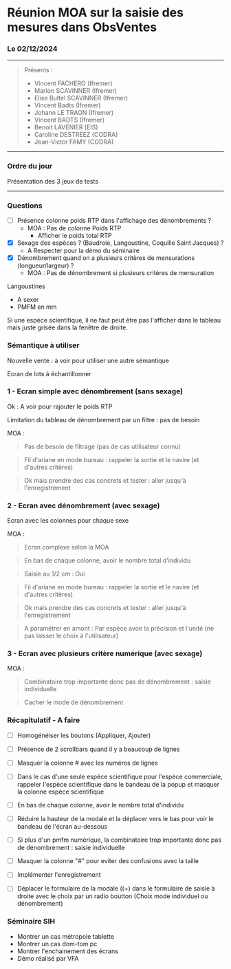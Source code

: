 # Réunion MOA sur la saisie des mesures dans ObsVentes 

### Le 02/12/2024

---

> Présents :
> - Vincent FACHERO (Ifremer)
> - Marion SCAVINNER (Ifremer)
> - Elise Bultel SCAVINNER (Ifremer)
> - Vincent Badts (Ifremer)
> - Johann LE TRAON (Ifremer)
> - Vincent BADTS (Ifremer)
> - Benoit LAVENIER (EIS)
> - Caroline DESTREEZ (CODRA)
> - Jean-Victor FAMY (CODRA)

---

### Ordre du jour 

Présentation des 3 jeux de tests

---

### Questions 

- [ ] Présence colonne poids RTP dans l'affichage des dénombrements ? 
  - MOA : Pas de colonne Poids RTP
    - Afficher le poids total RTP
- [X] Sexage des espèces ? (Baudroie, Langoustine, Coquille Saint Jacques) ?
  - A Respecter pour la démo du séminaire
- [X] Dénombrement quand on a plusieurs critères de mensurations (longueur/largeur) ?
  - MOA : Pas de dénombrement si plusieurs critères de mensuration

Langoustines
- A sexer
- PMFM en mm

Si une espèce scientifique, il ne faut peut être pas l'afficher dans le tableau mais juste grisée dans la fenêtre de droite.


### Sémantique à utiliser

Nouvelle vente : à voir pour utiliser une autre sémantique

Ecran de lots à échantillonner


### 1 - Ecran simple avec dénombrement (sans sexage)

Ok : A voir pour rajouter le poids RTP

Limitation du tableau de dénombrement par un filtre : pas de besoin

MOA :
> Pas de besoin de filtrage (pas de cas utilisateur connu)

> Fil d'ariane en mode bureau : rappeler la sortie et le navire (et d'autres critères)

> Ok mais prendre des cas concrets et tester : aller jusqu'à l'enregistrement



### 2 - Ecran avec dénombrement (avec sexage)

Ecran avec les colonnes pour chaque sexe 

MOA :
> Ecran complexe selon la MOA 

> En bas de chaque colonne, avoir le nombre total d'individu

> Saisie au 1/2 cm : Oui 

> Fil d'ariane en mode bureau : rappeler la sortie et le navire (et d'autres critères)

> Ok mais prendre des cas concrets et tester : aller jusqu'à l'enregistrement

> A paramétrer en amont : Par espèce avoir la précision et l'unité (ne pas laisser le choix à l'utilisateur)  


### 3 - Ecran avec plusieurs critère numérique (avec sexage)

MOA : 
> Combinatoire trop importante donc pas de dénombrement : saisie individuelle

>  Cacher le mode de dénombrement


### Récapitulatif - A faire

- [ ] Homogénéiser les boutons (Appliquer, Ajouter)

- [ ] Présence de 2 scrollbars quand il y a beaucoup de lignes

- [ ] Masquer la colonne # avec les numéros de lignes

- [ ] Dans le cas d'une seule espèce scientifique pour l'espèce commerciale, rappeler l'espèce scientifique dans le bandeau de la popup et masquer la colonne espèce scientifique

- [ ] En bas de chaque colonne, avoir le nombre total d'individu

- [ ] Réduire la hauteur de la modale et la déplacer vers le bas pour voir le bandeau de l'écran au-dessous

- [ ] Si plus d'un pmfm numérique, la combinatoire trop importante donc pas de dénombrement : saisie individuelle

- [ ] Masquer la colonne "#" pour eviter des confusions avec la taille

- [ ] Implémenter l'enregistrement

- [ ] Déplacer le formulaire de la modale ((+) dans le formulaire de saisie à droite avec le choix par un radio boutton
  (Choix mode individuel ou dénombrement)

### Séminaire SIH

- Montrer un cas métropole tablette
- Montrer un cas dom-tom pc
- Montrer l'enchainement des écrans
- Démo réalisé par VFA